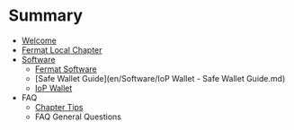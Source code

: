 # Summary

* [Welcome](README.md)
* [Fermat Local Chapter](en/Chapter/fermat-local-chapter.md)
* [Software](Software)
   * [Fermat Software](en/Software/fermat_software.md)
   * [Safe Wallet Guide](en/Software/IoP Wallet - Safe Wallet Guide.md)
   * [IoP Wallet](en/Software/iop_wallet.md)
* FAQ
   * [Chapter Tips](en/FAQs/chapter-tipsmd.md)
   * FAQ General Questions

